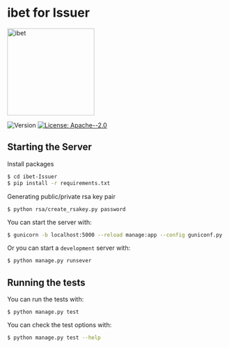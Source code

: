 # ibet for Issuer

<img alt="ibet" src="https://user-images.githubusercontent.com/963333/71643901-ef86e100-2d02-11ea-9185-47c06e529910.png" width="200"/>

<p>
  <img alt="Version" src="https://img.shields.io/badge/version-0.7-blue.svg?cacheSeconds=2592000" />
  <a href="#" target="_blank">
    <img alt="License: Apache--2.0" src="https://img.shields.io/badge/License-Apache--2.0-yellow.svg" />
  </a>
</p>


## Starting the Server
Install packages
```bash
$ cd ibet-Issuer
$ pip install -r requirements.txt
```

Generating public/private rsa key pair
```
$ python rsa/create_rsakey.py password
```

You can start the server with:
```bash
$ gunicorn -b localhost:5000 --reload manage:app --config guniconf.py
```

Or you can start a `development` server with:
```bash
$ python manage.py runsever
```


## Running the tests

You can run the tests with:
```bash:
$ python manage.py test
```

You can check the test options with:
```bash
$ python manage.py test --help
```
